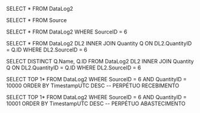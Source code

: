 SELECT * FROM DataLog2

SELECT * FROM Source

SELECT * FROM DataLog2
WHERE SourceID = 6

SELECT * FROM DataLog2 DL2
INNER JOIN Quantity Q
ON DL2.QuantityID = Q.ID
WHERE DL2.SourceID = 6


SELECT DISTINCT Q.Name, Q.ID
FROM DataLog2 DL2
INNER JOIN Quantity Q ON DL2.QuantityID = Q.ID
WHERE DL2.SourceID = 6




SELECT TOP 1* FROM DataLog2
WHERE SourceID = 6
AND QuantityID = 10000
ORDER BY TimestampUTC DESC
-- PERPÉTUO RECEBIMENTO


SELECT TOP 1* FROM DataLog2
WHERE SourceID = 6
AND QuantityID = 10001
ORDER BY TimestampUTC DESC
-- PERPÉTUO ABASTECIMENTO
